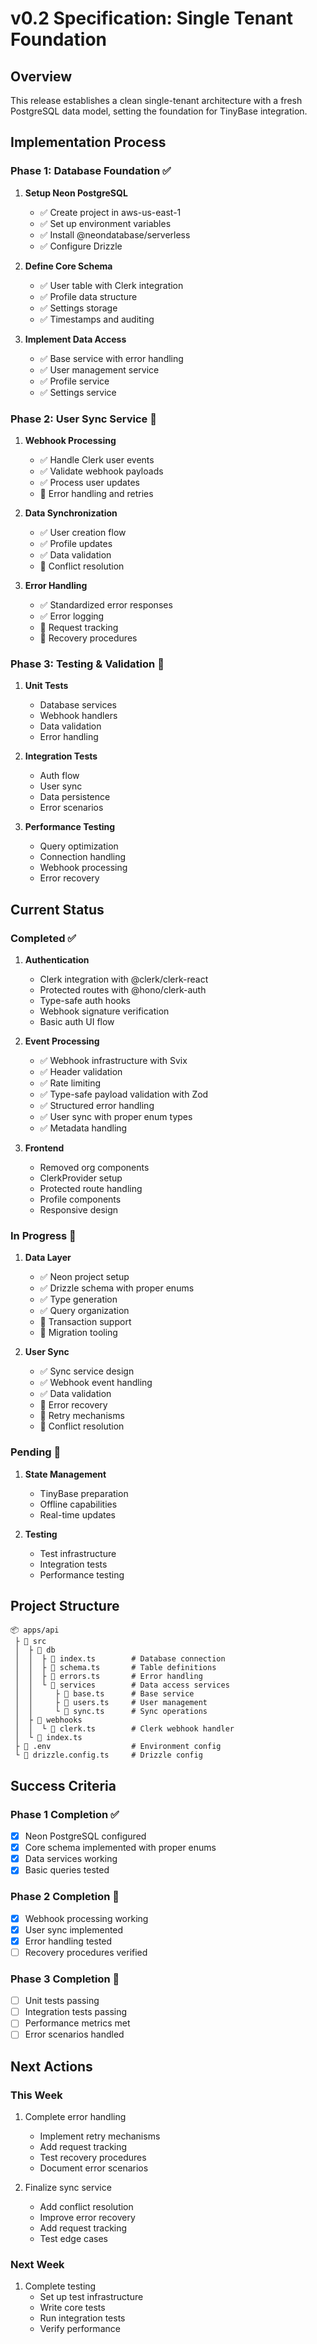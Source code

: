 # v0.2 Specification: Single Tenant Foundation

## Overview
This release establishes a clean single-tenant architecture with a fresh PostgreSQL data model, setting the foundation for TinyBase integration.

## Implementation Process

### Phase 1: Database Foundation ✅
1. **Setup Neon PostgreSQL**
   - ✅ Create project in aws-us-east-1
   - ✅ Set up environment variables
   - ✅ Install @neondatabase/serverless
   - ✅ Configure Drizzle

2. **Define Core Schema**
   - ✅ User table with Clerk integration
   - ✅ Profile data structure
   - ✅ Settings storage
   - ✅ Timestamps and auditing

3. **Implement Data Access**
   - ✅ Base service with error handling
   - ✅ User management service
   - ✅ Profile service
   - ✅ Settings service

### Phase 2: User Sync Service 🔄
1. **Webhook Processing**
   - ✅ Handle Clerk user events
   - ✅ Validate webhook payloads
   - ✅ Process user updates
   - 🔄 Error handling and retries

2. **Data Synchronization**
   - ✅ User creation flow
   - ✅ Profile updates
   - ✅ Data validation
   - 🔄 Conflict resolution

3. **Error Handling**
   - ✅ Standardized error responses
   - ✅ Error logging
   - 🔄 Request tracking
   - 📝 Recovery procedures

### Phase 3: Testing & Validation 📝
1. **Unit Tests**
   - Database services
   - Webhook handlers
   - Data validation
   - Error handling

2. **Integration Tests**
   - Auth flow
   - User sync
   - Data persistence
   - Error scenarios

3. **Performance Testing**
   - Query optimization
   - Connection handling
   - Webhook processing
   - Error recovery

## Current Status

### Completed ✅
1. **Authentication**
   - Clerk integration with @clerk/clerk-react
   - Protected routes with @hono/clerk-auth
   - Type-safe auth hooks
   - Webhook signature verification
   - Basic auth UI flow

2. **Event Processing**
   - ✅ Webhook infrastructure with Svix
   - ✅ Header validation
   - ✅ Rate limiting
   - ✅ Type-safe payload validation with Zod
   - ✅ Structured error handling
   - ✅ User sync with proper enum types
   - ✅ Metadata handling

3. **Frontend**
   - Removed org components
   - ClerkProvider setup
   - Protected route handling
   - Profile components
   - Responsive design

### In Progress 🔄
1. **Data Layer**
   - ✅ Neon project setup
   - ✅ Drizzle schema with proper enums
   - ✅ Type generation
   - ✅ Query organization
   - 🔄 Transaction support
   - 🔄 Migration tooling

2. **User Sync**
   - ✅ Sync service design
   - ✅ Webhook event handling
   - ✅ Data validation
   - 🔄 Error recovery
   - 🔄 Retry mechanisms
   - 🔄 Conflict resolution

### Pending 📝
1. **State Management**
   - TinyBase preparation
   - Offline capabilities
   - Real-time updates

2. **Testing**
   - Test infrastructure
   - Integration tests
   - Performance testing

## Project Structure
```
📦 apps/api
 ├ 📂 src
 │  ├ 📂 db
 │  │  ├ 📜 index.ts        # Database connection
 │  │  ├ 📜 schema.ts       # Table definitions
 │  │  ├ 📜 errors.ts       # Error handling
 │  │  └ 📂 services        # Data access services
 │  │     ├ 📜 base.ts      # Base service
 │  │     ├ 📜 users.ts     # User management
 │  │     └ 📜 sync.ts      # Sync operations
 │  ├ 📂 webhooks
 │  │  └ 📜 clerk.ts        # Clerk webhook handler
 │  └ 📜 index.ts
 ├ 📜 .env                  # Environment config
 └ 📜 drizzle.config.ts     # Drizzle config
```

## Success Criteria

### Phase 1 Completion ✅
- [x] Neon PostgreSQL configured
- [x] Core schema implemented with proper enums
- [x] Data services working
- [x] Basic queries tested

### Phase 2 Completion 🔄
- [x] Webhook processing working
- [x] User sync implemented
- [x] Error handling tested
- [ ] Recovery procedures verified

### Phase 3 Completion 📝
- [ ] Unit tests passing
- [ ] Integration tests passing
- [ ] Performance metrics met
- [ ] Error scenarios handled

## Next Actions

### This Week
1. Complete error handling
   - Implement retry mechanisms
   - Add request tracking
   - Test recovery procedures
   - Document error scenarios

2. Finalize sync service
   - Add conflict resolution
   - Improve error recovery
   - Add request tracking
   - Test edge cases

### Next Week
1. Complete testing
   - Set up test infrastructure
   - Write core tests
   - Run integration tests
   - Verify performance 